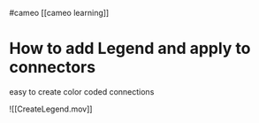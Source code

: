 #cameo
[[cameo learning]]
# How to add Legend and apply to connectors
easy to create color coded connections 

![[CreateLegend.mov]]

